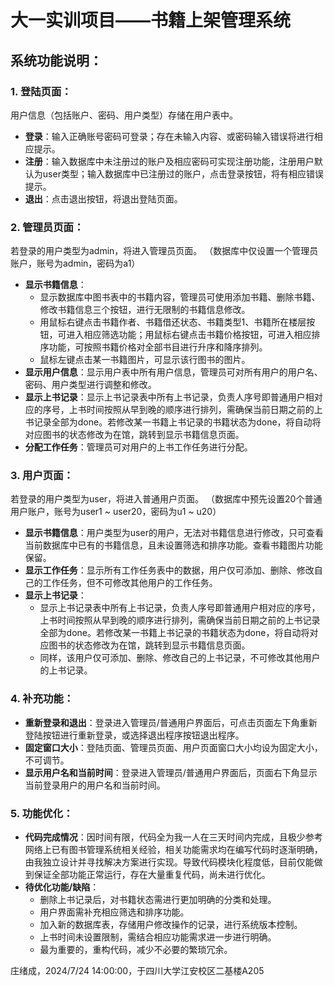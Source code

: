 # 大一实训项目——书籍上架管理系统

## 系统功能说明：

### 1. 登陆页面：
用户信息（包括账户、密码、用户类型）存储在用户表中。
- **登录**：输入正确账号密码可登录；存在未输入内容、或密码输入错误将进行相应提示。
- **注册**：输入数据库中未注册过的账户及相应密码可实现注册功能，注册用户默认为user类型；输入数据库中已注册过的账户，点击登录按钮，将有相应错误提示。
- **退出**：点击退出按钮，将退出登陆页面。

### 2. 管理员页面：
若登录的用户类型为admin，将进入管理员页面。
（数据库中仅设置一个管理员账户，账号为admin，密码为a1）
- **显示书籍信息**：
  - 显示数据库中图书表中的书籍内容，管理员可使用添加书籍、删除书籍、修改书籍信息三个按钮，进行无限制的书籍信息修改。
  - 用鼠标右键点击书籍作者、书籍借还状态、书籍类型1、书籍所在楼层按钮，可进入相应筛选功能；用鼠标右键点击书籍价格按钮，可进入相应排序功能，可按照书籍价格对全部书目进行升序和降序排列。
  - 鼠标左键点击某一书籍图片，可显示该行图书的图片。
- **显示用户信息**：显示用户表中所有用户信息，管理员可对所有用户的用户名、密码、用户类型进行调整和修改。
- **显示上书记录**：显示上书记录表中所有上书记录，负责人序号即普通用户相对应的序号，上书时间按照从早到晚的顺序进行排列，需确保当前日期之前的上书记录全部为done。若修改某一书籍上书记录的书籍状态为done，将自动将对应图书的状态修改为在馆，跳转到显示书籍信息页面。
- **分配工作任务**：管理员可对用户的上书工作任务进行分配。

### 3. 用户页面：
若登录的用户类型为user，将进入普通用户页面。
（数据库中预先设置20个普通用户账户，账号为user1 ~ user20，密码为u1 ~ u20）
- **显示书籍信息**：用户类型为user的用户，无法对书籍信息进行修改，只可查看当前数据库中已有的书籍信息，且未设置筛选和排序功能。查看书籍图片功能保留。
- **显示工作任务**：显示所有工作任务表中的数据，用户仅可添加、删除、修改自己的工作任务，但不可修改其他用户的工作任务。
- **显示上书记录**：
  - 显示上书记录表中所有上书记录，负责人序号即普通用户相对应的序号，上书时间按照从早到晚的顺序进行排列，需确保当前日期之前的上书记录全部为done。若修改某一书籍上书记录的书籍状态为done，将自动将对应图书的状态修改为在馆，跳转到显示书籍信息页面。
  - 同样，该用户仅可添加、删除、修改自己的上书记录，不可修改其他用户的上书记录。

### 4. 补充功能：
- **重新登录和退出**：登录进入管理员/普通用户界面后，可点击页面左下角重新登陆按钮进行重新登录，或选择退出程序按钮退出程序。
- **固定窗口大小**：登陆页面、管理员页面、用户页面窗口大小均设为固定大小，不可调节。
- **显示用户名和当前时间**：登录进入管理员/普通用户界面后，页面右下角显示当前登录用户的用户名和当前时间。

### 5. 功能优化：
- **代码完成情况**：因时间有限，代码全为我一人在三天时间内完成，且极少参考网络上已有图书管理系统相关经验，相关功能需求均在编写代码时逐渐明确，由我独立设计并寻找解决方案进行实现。导致代码模块化程度低，目前仅能做到保证全部功能正常运行，存在大量重复代码，尚未进行优化。
- **待优化功能/缺陷**：
  - 删除上书记录后，对书籍状态需进行更加明确的分类和处理。
  - 用户界面需补充相应筛选和排序功能。
  - 加入新的数据库表，存储用户修改操作的记录，进行系统版本控制。
  - 上书时间未设置限制，需结合相应功能需求进一步进行明确。
  - 最为重要的，重构代码，减少不必要的繁琐冗余。

庄绪成，2024/7/24 14:00:00，于四川大学江安校区二基楼A205
